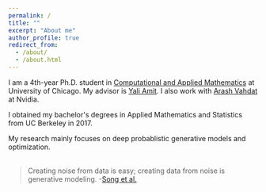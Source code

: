 ```yaml
---
permalink: /
title: ""
excerpt: "About me"
author_profile: true
redirect_from: 
  - /about/
  - /about.html
---
```


I am a 4th-year Ph.D. student in [Computational and Applied Mathematics](https://cam.uchicago.edu) at University of Chicago. My advisor is [Yali Amit](https://galton.uchicago.edu/~amit/). I also work with [Arash Vahdat](http://latentspace.cc/arash_vahdat/) at Nvidia. <br>

I obtained my bachelor's degrees in Applied Mathematics and Statistics from UC Berkeley in 2017. <br>

My research mainly focuses on deep probablistic generative models and optimization. <br>
<br>
> Creating noise from data is easy; creating data from noise is generative modeling. 
> -[Song et al.](https://arxiv.org/abs/2011.13456)
>
<br>
<script type="text/javascript" id="clustrmaps" src="//cdn.clustrmaps.com/map_v2.js?cl=cfcc1a&w=200&t=n&d=ffZP6CS3p2vRaTDWgW38KUwD3M_vOJzp71Prq5nfOTg&co=2e95df"></script>

